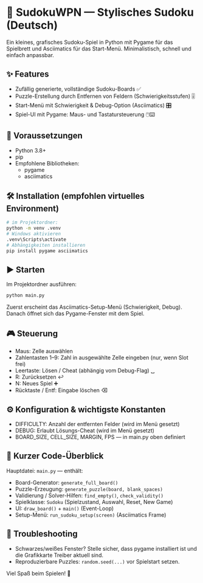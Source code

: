 # 🎯 SudokuWPN — Stylisches Sudoku (Deutsch)

Ein kleines, grafisches Sudoku-Spiel in Python mit Pygame für das Spielbrett und Asciimatics für das Start-Menü. Minimalistisch, schnell und einfach anpassbar.

## ✨ Features
- Zufällig generierte, vollständige Sudoku-Boards ✅  
- Puzzle-Erstellung durch Entfernen von Feldern (Schwierigkeitsstufen) 🎚️  
- Start-Menü mit Schwierigkeit & Debug-Option (Asciimatics) 🎛️  
- Spiel-UI mit Pygame: Maus- und Tastatursteuerung 🖱️⌨️

## 🧩 Voraussetzungen
- Python 3.8+  
- pip  
- Empfohlene Bibliotheken:
  - pygame
  - asciimatics

## 🛠️ Installation (empfohlen virtuelles Environment)
```bash
# im Projektordner:
python -m venv .venv
# Windows aktivieren
.venv\Scripts\activate
# Abhängigkeiten installieren
pip install pygame asciimatics
```

## ▶️ Starten
Im Projektordner ausführen:
```bash
python main.py
```
Zuerst erscheint das Asciimatics-Setup-Menü (Schwierigkeit, Debug). Danach öffnet sich das Pygame-Fenster mit dem Spiel.

## 🎮 Steuerung
- Maus: Zelle auswählen  
- Zahlentasten 1–9: Zahl in ausgewählte Zelle eingeben (nur, wenn Slot frei)  
- Leertaste: Lösen / Cheat (abhängig vom Debug-Flag) ␣  
- R: Zurücksetzen ↩️  
- N: Neues Spiel ➕  
- Rücktaste / Entf: Eingabe löschen ⌫

## ⚙️ Konfiguration & wichtigste Konstanten
- DIFFICULTY: Anzahl der entfernten Felder (wird im Menü gesetzt)  
- DEBUG: Erlaubt Lösungs-Cheat (wird im Menü gesetzt)  
- BOARD_SIZE, CELL_SIZE, MARGIN, FPS — in main.py oben definiert

## 📂 Kurzer Code-Überblick
Hauptdatei: `main.py` — enthält:
- Board-Generator: `generate_full_board()`  
- Puzzle-Erzeugung: `generate_puzzle(board, blank_spaces)`  
- Validierung / Solver-Hilfen: `find_empty()`, `check_validity()`  
- Spielklasse: `Sudoku` (Spielzustand, Auswahl, Reset, New Game)  
- UI: `draw_board()` + `main()` (Event-Loop)  
- Setup-Menü: `run_sudoku_setup(screen)` (Asciimatics Frame)

## 🐞 Troubleshooting
- Schwarzes/weißes Fenster? Stelle sicher, dass pygame installiert ist und die Grafikkarte Treiber aktuell sind.  
- Reproduzierbare Puzzles: `random.seed(...)` vor Spielstart setzen.

Viel Spaß beim Spielen! 🎉
